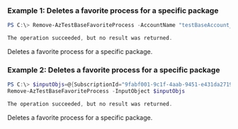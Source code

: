 ### Example 1: Deletes a favorite process for a specific package
```powershell
PS C:\> Remove-AzTestBaseFavoriteProcess -AccountName "testBaseAccount_kaifa" -PackageName "package2_kaifa-1.0" -ResourceGroupName "testbase_rg" -ResourceName "TestBaseFavoriteProcess9863"

The operation succeeded, but no result was returned.
```

Deletes a favorite process for a specific package.

### Example 2: Deletes a favorite process for a specific package
```powershell
PS C:\> $inputObjs=@{SubscriptionId="9fabf001-9c1f-4aab-9451-e431da271956";ResourceGroupName="testbase_rg";TestBaseAccountName="testBaseAccount_kaifa";PackageName="package2_kaifa-1.0";FavoriteProcessResourceName="TestBaseFavoriteProcess9863"}
Remove-AzTestBaseFavoriteProcess -InputObject $inputObjs 

The operation succeeded, but no result was returned.
```

Deletes a favorite process for a specific package.

